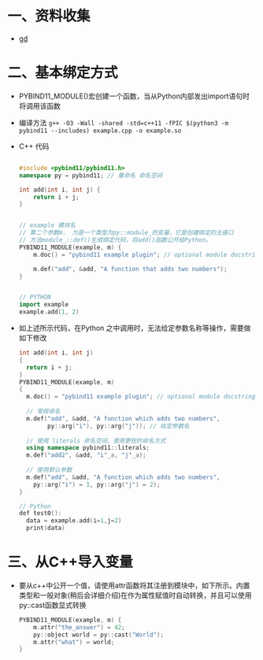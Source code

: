 # 一、资料收集

- [gd](https://pybind11.readthedocs.io/en/latest/faq.html)

# 二、基本绑定方式

-  PYBIND11_MODULE()宏创建一个函数，当从Python内部发出import语句时将调用该函数

- 编译方法 `g++ -O3 -Wall -shared -std=c++11 -fPIC $(python3 -m pybind11 --includes) example.cpp -o example.so`

- C++ 代码

  ```c++
  
  #include <pybind11/pybind11.h>
  namespace py = pybind11; // 重命名 命名空间
  
  int add(int i, int j) {
      return i + j;
  }
  
  
  // example 模块名
  // 第二个参数m， 为是一个类型为py::module_的变量，它是创建绑定的主接口
  // 方法module_::def()生成绑定代码，将add()函数公开给Python。
  PYBIND11_MODULE(example, m) {
      m.doc() = "pybind11 example plugin"; // optional module docstring
  
      m.def("add", &add, "A function that adds two numbers");
  }
  
  
  // PYTHON 
  import example
  example.add(1, 2)
  
  ```

- 如上述所示代码，在Python 之中调用时，无法给定参数名称等操作，需要做如下修改

  ```c++
  int add(int i, int j)
  {
    return i + j;
  }
  PYBIND11_MODULE(example, m)
  {
    m.doc() = "pybind11 example plugin"; // optional module docstring
  	
    // 常规命名
    m.def("add", &add, "A function which adds two numbers",
          py::arg("i"), py::arg("j")); // 给定参数名
   	
    // 使用 literals 命名空间，使用更短的命名方式
  	using namespace pybind11::literals;
  	m.def("add2", &add, "i"_a, "j"_a);
    
    // 使用默认参数
    m.def("add", &add, "A function which adds two numbers",
      py::arg("i") = 1, py::arg("j") = 2);
  }
  
  // Python
  def test0():
    data = example.add(i=1,j=2)
    print(data)
  ```

  

# 三、从C++导入变量

- 要从c++中公开一个值，请使用attr函数将其注册到模块中，如下所示。内置类型和一般对象(稍后会详细介绍)在作为属性赋值时自动转换，并且可以使用py::cast函数显式转换

  ```c++
  PYBIND11_MODULE(example, m) {
      m.attr("the_answer") = 42;
      py::object world = py::cast("World");
      m.attr("what") = world;
  }
  ```